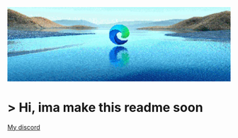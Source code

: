 ![banner](./img/95290058-f13b9180-089e-11eb-94e3-a44a5a1172c3.jpg)

# > Hi, ima make this readme soon
[My discord](https://discord.gg/c2VpKsz9VV)
